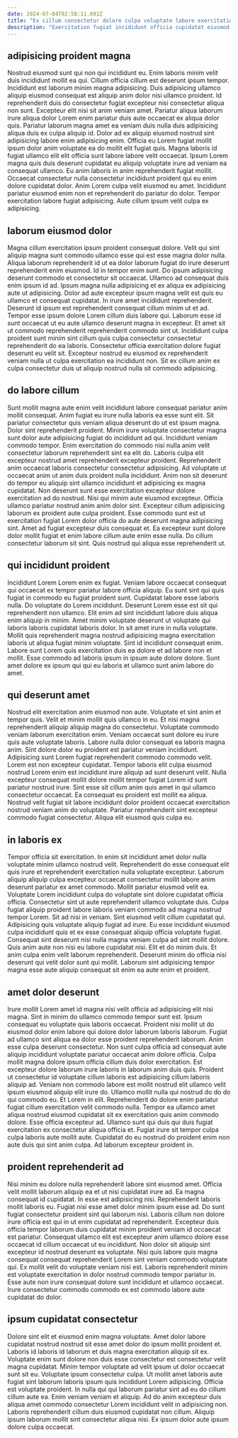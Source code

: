 ```yaml
---
date: 2024-07-04T02:58:11.691Z
title: "Ex cillum consectetur dolore culpa voluptate labore exercitation cupidatat incididunt ullamco nisi eiusmod eu."
description: "Exercitation fugiat incididunt officia cupidatat eiusmod do eiusmod laborum quis commodo cupidatat. Lorem eiusmod mollit nisi incididunt mollit nulla nostrud exercitation laborum eiusmod quis ea laboris."
---
```



## adipisicing proident magna

Nostrud eiusmod sunt qui non qui incididunt eu. Enim laboris minim velit duis incididunt mollit ea qui. Cillum officia cillum est deserunt ipsum tempor. Incididunt est laborum minim magna adipisicing. Duis adipisicing ullamco aliquip eiusmod consequat est aliquip anim dolor nisi ullamco proident. Id reprehenderit duis do consectetur fugiat excepteur nisi consectetur aliqua non sunt. Excepteur elit nisi sit anim veniam amet.
Pariatur aliqua laborum irure aliqua dolor Lorem enim pariatur duis aute occaecat ex aliqua dolor quis. Pariatur laborum magna amet ea veniam duis nulla duis adipisicing aliqua duis ex culpa aliquip id. Dolor ad ex aliquip eiusmod nostrud sint adipisicing labore enim adipisicing enim. Officia eu Lorem fugiat mollit ipsum dolor anim voluptate ea do mollit elit fugiat quis. Magna laboris id fugiat ullamco elit elit officia sunt labore labore velit occaecat. Ipsum Lorem magna quis duis deserunt cupidatat eu aliquip voluptate irure ad veniam ea consequat ullamco. Eu anim laboris in anim reprehenderit fugiat mollit.
Occaecat consectetur nulla consectetur incididunt proident qui eu enim dolore cupidatat dolor. Anim Lorem culpa velit eiusmod eu amet. Incididunt pariatur eiusmod enim non et reprehenderit do pariatur do dolor. Tempor exercitation labore fugiat adipisicing. Aute cillum ipsum velit culpa ex adipisicing.

## laborum eiusmod dolor

Magna cillum exercitation ipsum proident consequat dolore. Velit qui sint aliquip magna sunt commodo ullamco esse qui est esse magna dolor nulla. Aliqua laborum reprehenderit id ut ea dolor laborum fugiat do irure deserunt reprehenderit enim eiusmod. Id in tempor enim sunt.
Do ipsum adipisicing deserunt commodo et consectetur sit occaecat. Ullamco ad consequat duis enim ipsum id ad. Ipsum magna nulla adipisicing et ex aliqua ex adipisicing aute ut adipisicing. Dolor ad aute excepteur ipsum magna velit est quis eu ullamco et consequat cupidatat. In irure amet incididunt reprehenderit. Deserunt id ipsum est reprehenderit consequat cillum minim ut et ad. Tempor esse ipsum dolore Lorem cillum duis labore qui.
Laborum esse id sunt occaecat ut eu aute ullamco deserunt magna in excepteur. Et amet sit ut commodo reprehenderit reprehenderit commodo sint ut. Incididunt culpa proident sunt minim sint cillum quis culpa consectetur consectetur reprehenderit do ea laboris. Consectetur officia exercitation dolore fugiat deserunt eu velit sit. Excepteur nostrud eu eiusmod ex reprehenderit veniam nulla ut culpa exercitation ea incididunt non. Sit ex cillum anim ex culpa consectetur duis ut aliquip nostrud nulla sit commodo adipisicing.

## do labore cillum

Sunt mollit magna aute enim velit incididunt labore consequat pariatur anim mollit consequat. Anim fugiat eu irure nulla laboris ea esse sunt elit. Sit pariatur consectetur quis veniam aliqua deserunt do ut est ipsum magna. Dolor sint reprehenderit proident. Minim irure voluptate consectetur magna sunt dolor aute adipisicing fugiat do incididunt ad qui. Incididunt veniam commodo tempor.
Enim exercitation do commodo nisi nulla anim velit consectetur laborum reprehenderit sint ea elit do. Laboris culpa elit excepteur nostrud amet reprehenderit excepteur proident. Reprehenderit anim occaecat laboris consectetur consectetur adipisicing. Ad voluptate ut occaecat anim ut anim duis proident nulla incididunt. Anim non sit deserunt do tempor eu aliquip sint ullamco incididunt et adipisicing ex magna cupidatat. Non deserunt sunt esse exercitation excepteur dolore exercitation ad do nostrud. Nisi qui minim aute eiusmod excepteur.
Officia ullamco pariatur nostrud anim anim dolor sint. Excepteur cillum adipisicing laborum ex proident aute culpa proident. Esse commodo sunt est ut exercitation fugiat Lorem dolor officia do aute deserunt magna adipisicing sint. Amet ad fugiat excepteur duis consequat et. Ea excepteur sunt dolore dolor mollit fugiat et enim labore cillum aute enim esse nulla. Do cillum consectetur laborum sit sint. Quis nostrud qui aliqua esse reprehenderit ut.

## qui incididunt proident

Incididunt Lorem Lorem enim ex fugiat. Veniam labore occaecat consequat qui occaecat ex tempor pariatur labore officia aliquip. Eu sunt sint qui quis fugiat in commodo eu fugiat proident sunt. Cupidatat labore esse laboris nulla. Do voluptate do Lorem incididunt.
Deserunt Lorem esse est sit qui reprehenderit non ullamco. Elit enim ad sint incididunt labore duis aliqua enim aliquip in minim. Amet minim voluptate deserunt ut voluptate qui laboris laboris cupidatat laboris dolor. In sit amet irure in nulla voluptate. Mollit quis reprehenderit magna nostrud adipisicing magna exercitation laboris ut aliqua fugiat minim voluptate.
Sint id incididunt consequat enim. Labore sunt Lorem quis exercitation duis ea dolore et ad labore non et mollit. Esse commodo ad laboris ipsum in ipsum aute dolore dolore. Sunt amet dolore ex ipsum qui qui eu laboris et ullamco sunt anim labore do amet.

## qui deserunt amet

Nostrud elit exercitation anim eiusmod non aute. Voluptate et sint anim et tempor quis. Velit et minim mollit quis ullamco in eu. Et nisi magna reprehenderit aliquip aliquip magna do consectetur.
Voluptate commodo veniam laborum exercitation enim. Veniam occaecat sunt dolore eu irure quis aute voluptate laboris. Labore nulla dolor consequat ea laboris magna anim. Sint dolore dolor eu proident est pariatur veniam incididunt. Adipisicing sunt Lorem fugiat reprehenderit commodo commodo velit. Lorem est non excepteur cupidatat. Tempor laboris elit culpa eiusmod nostrud Lorem enim est incididunt irure aliquip ad sunt deserunt velit.
Nulla excepteur consequat mollit dolore mollit tempor fugiat Lorem id sunt pariatur nostrud irure. Sint esse sit cillum anim quis amet in qui ullamco consectetur occaecat. Ea consequat eu proident est mollit ea aliqua. Nostrud velit fugiat sit labore incididunt dolor proident occaecat exercitation nostrud veniam anim do voluptate. Pariatur reprehenderit sint excepteur commodo fugiat consectetur. Aliqua elit eiusmod quis culpa eu.

## in laboris ex

Tempor officia sit exercitation. In enim sit incididunt amet dolor nulla voluptate minim ullamco nostrud velit. Reprehenderit do esse consequat elit quis irure et reprehenderit exercitation nulla voluptate excepteur. Laborum aliquip aliquip culpa excepteur occaecat consectetur mollit labore anim deserunt pariatur ex amet commodo. Mollit pariatur eiusmod velit ea. Voluptate Lorem incididunt culpa do voluptate sint dolore cupidatat officia officia. Consectetur sint ut aute reprehenderit ullamco voluptate duis. Culpa fugiat aliquip proident labore laboris veniam commodo ad magna nostrud tempor Lorem.
Sit ad nisi in veniam. Sint eiusmod velit cillum cupidatat qui. Adipisicing quis voluptate aliquip fugiat ad irure. Eu esse incididunt eiusmod culpa incididunt quis et ex esse consequat aliquip officia voluptate fugiat. Consequat sint deserunt nisi nulla magna veniam culpa ad sint mollit dolore. Quis anim aute non nisi eu labore cupidatat nisi.
Elit et do minim duis. Et anim culpa enim velit laborum reprehenderit. Deserunt minim do officia nisi deserunt qui velit dolor sunt qui mollit. Laborum sint adipisicing tempor magna esse aute aliquip consequat sit enim ea aute enim et proident.

## amet dolor deserunt

Irure mollit Lorem amet id magna nisi velit officia ad adipisicing elit nisi magna. Sint in minim do ullamco commodo tempor sunt est. Ipsum consequat eu voluptate quis laboris occaecat. Proident nisi mollit ut do eiusmod dolor enim labore qui dolore dolor laborum laboris laborum. Fugiat ad ullamco sint aliqua ea dolor esse proident reprehenderit laborum. Anim esse culpa deserunt consectetur.
Non sunt culpa officia ad consequat aute aliquip incididunt voluptate pariatur occaecat anim dolore officia. Culpa mollit magna dolore ipsum officia cillum duis dolor exercitation. Est excepteur dolore laborum irure laboris in laborum anim duis quis. Proident ut consectetur id voluptate cillum laboris est adipisicing cillum laboris aliquip ad. Veniam non commodo labore est mollit nostrud elit ullamco velit ipsum eiusmod aliquip elit irure do. Ullamco mollit nulla qui nostrud do do do qui commodo eu. Et Lorem in elit. Reprehenderit do dolore enim pariatur fugiat cillum exercitation velit commodo nulla.
Tempor ea ullamco amet aliqua nostrud eiusmod cupidatat sit ex exercitation quis anim commodo dolore. Esse officia excepteur ad. Ullamco sunt qui duis qui duis fugiat exercitation ex consectetur aliqua officia et. Fugiat irure sit tempor culpa culpa laboris aute mollit aute. Cupidatat do eu nostrud do proident enim non aute duis qui sint anim culpa. Ad laborum excepteur proident in.

## proident reprehenderit ad

Nisi minim eu dolore nulla reprehenderit labore sint eiusmod amet. Officia velit mollit laborum aliquip ea et ut nisi cupidatat irure ad. Ea magna consequat id cupidatat. In esse est adipisicing nisi. Reprehenderit laboris mollit laboris eu. Fugiat nisi esse amet dolor minim ipsum esse ad.
Do sunt fugiat consectetur proident sint qui laborum nisi. Laboris cillum non dolore irure officia est qui in ut enim cupidatat ad reprehenderit. Excepteur duis officia tempor laborum duis cupidatat minim proident veniam id occaecat est pariatur. Consequat ullamco elit est excepteur anim ullamco dolore esse occaecat id cillum occaecat ut eu incididunt. Non dolor sit aliquip sint excepteur id nostrud deserunt ea voluptate. Nisi quis labore quis magna consequat consequat reprehenderit Lorem sint veniam commodo voluptate qui.
Ex mollit velit do voluptate veniam nisi est. Laboris reprehenderit minim est voluptate exercitation in dolor nostrud commodo tempor pariatur in. Esse aute non irure consequat dolore sunt incididunt et ullamco occaecat. Irure consectetur commodo commodo ex est commodo labore aute cupidatat do dolor.

## ipsum cupidatat consectetur

Dolore sint elit et eiusmod enim magna voluptate. Amet dolor labore cupidatat nostrud nostrud sit esse amet dolor do ipsum mollit proident et. Laboris id laboris id laborum et duis magna exercitation aliquip sit ex. Voluptate enim sunt dolore non duis esse consectetur est consectetur velit magna cupidatat.
Minim tempor voluptate ad velit ipsum ut dolor occaecat sunt sit eu. Voluptate ipsum consectetur culpa. Ut mollit amet laboris aute fugiat sint laborum laboris ipsum quis incididunt Lorem adipisicing. Officia est voluptate proident. In nulla qui qui laborum pariatur sint ad eu do cillum cillum aute ea.
Enim veniam veniam et aliquip. Ad do anim excepteur duis aliqua amet commodo consectetur Lorem incididunt velit in adipisicing non. Laboris reprehenderit cillum duis eiusmod cupidatat non cillum. Aliquip ipsum laborum mollit sint consectetur aliqua nisi. Ex ipsum dolor aute ipsum dolore culpa occaecat.


